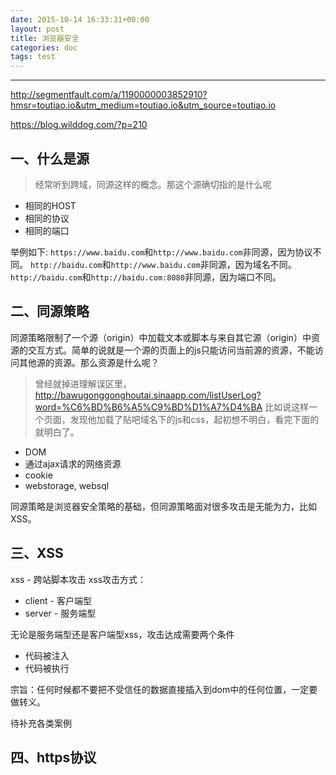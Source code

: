 ```yaml
---
date: 2015-10-14 16:33:31+00:00
layout: post
title: 浏览器安全
categories: doc
tags: test
---
```





----------



http://segmentfault.com/a/1190000003852910?hmsr=toutiao.io&utm_medium=toutiao.io&utm_source=toutiao.io

https://blog.wilddog.com/?p=210



## 一、什么是源

> 经常听到跨域，同源这样的概念。那这个源确切指的是什么呢

- 相同的HOST
- 相同的协议
- 相同的端口

举例如下:
`https://www.baidu.com`和`http://www.baidu.com`非同源，因为协议不同。
`http://baidu.com`和`http://www.baidu.com`非同源，因为域名不同。
`http://baidu.com`和`http://baidu.com:8080`非同源，因为端口不同。

## 二、同源策略

同源策略限制了一个源（origin）中加载文本或脚本与来自其它源（origin）中资源的交互方式。简单的说就是一个源的页面上的js只能访问当前源的资源，不能访问其他源的资源。那么资源是什么呢？

> 曾经就掉进理解误区里，http://bawugonggonghoutai.sinaapp.com/listUserLog?word=%C6%BD%B6%A5%C9%BD%D1%A7%D4%BA
> 比如说这样一个页面，发现他加载了贴吧域名下的js和css，起初想不明白，看完下面的就明白了。

- DOM
- 通过ajax请求的网络资源
- cookie
- webstorage, websql

同源策略是浏览器安全策略的基础，但同源策略面对很多攻击是无能为力，比如XSS。


## 三、XSS

xss - 跨站脚本攻击
xss攻击方式：
- client - 客户端型 
- server - 服务端型

无论是服务端型还是客户端型xss，攻击达成需要两个条件
- 代码被注入
- 代码被执行

宗旨：任何时候都不要把不受信任的数据直接插入到dom中的任何位置，一定要做转义。

待补充各类案例

## 四、https协议
